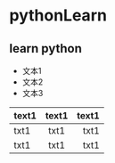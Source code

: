 # pythonLearn
## learn python 
- 文本1
- 文本2
- 文本3

|text1 |text1 |text1 |
|------|:----:|-----:|
|txt1  |txt1  |txt1  |
|txt1  |txt1  |txt1  |
